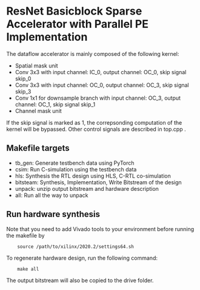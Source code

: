 # ResNet Basicblock Sparse Accelerator with Parallel PE Implementation

The dataflow accelerator is mainly composed of the following kernel:
- Spatial mask unit
- Conv 3x3 with input channel: IC_0, output channel: OC_0, skip signal skip_0
- Conv 3x3 with input channel: OC_0, output channel: OC_3, skip signal skip_3
- Conv 1x1 for downsample branch with input channel: OC_3, output channel: OC_1, skip signal skip_1
- Channel mask unit

If the skip signal is marked as 1, the correpsonding computation of the kernel will be bypassed. 
Other control signals are described in top.cpp . 

## Makefile targets
- tb_gen: Generate testbench data using PyTorch
- csim: Run C-simulation using the testbench data
- hls: Synthesis the RTL design using HLS, C-RTL co-simulation
- bitsteam: Synthesis, Implementation, Write Bitstream of the design
- unpack: unzip output bitstream and hardware description
- all: Run all the way to unpack

## Run hardware synthesis
Note that you need to add Vivado tools to your environment before running the makefile by
```
    source /path/to/xilinx/2020.2/settings64.sh
```

To regenerate hardware design, run the following command:
```
    make all
```
The output bitstream will also be copied to the drive folder. 
